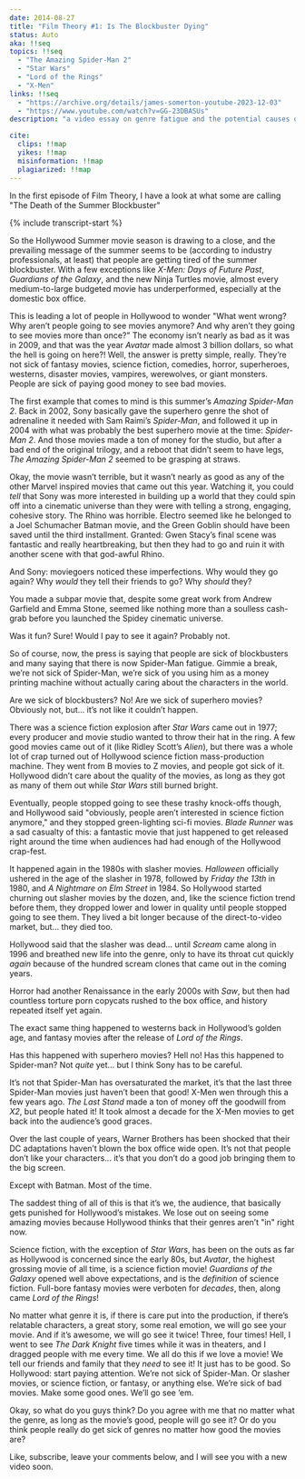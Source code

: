 ```yaml
---
date: 2014-08-27
title: "Film Theory #1: Is The Blockbuster Dying"
status: Auto
aka: !!seq
topics: !!seq
  - "The Amazing Spider-Man 2"
  - "Star Wars"
  - "Lord of the Rings"
  - "X-Men"
links: !!seq
  - "https://archive.org/details/james-somerton-youtube-2023-12-03"
  - "https://www.youtube.com/watch?v=GG-23DBASUs"
description: "a video essay on genre fatigue and the potential causes of declining box office sales"

cite:
  clips: !!map
  yikes: !!map
  misinformation: !!map
  plagiarized: !!map
---
```


<compare>
<credits class="desc">

In the first episode of Film Theory, I have a look at what some are calling "The Death of the Summer Blockbuster"

</credits>
</compare>

{% include transcript-start %}

<compare>
<james {% include timecode %}>

So the Hollywood Summer movie season is drawing to a close, and the prevailing message of the summer seems to be (according to industry professionals, at least) that people are getting tired of the summer blockbuster. With a few exceptions like *X-Men: Days of Future Past*, *Guardians of the Galaxy*, and the new Ninja Turtles movie, almost every medium-to-large budgeted movie has underperformed, especially at the domestic box office.

</james>
<from></from>
</compare>

<compare>
<james {% include timecode %}>

This is leading a lot of people in Hollywood to wonder "What went wrong? Why aren’t people going to see movies anymore? And why aren’t they going to see movies more than once?" The economy isn’t nearly as bad as it was in 2009, and that was the year *Avatar* made almost 3 billion dollars, so what the hell is going on here?! Well, the answer is pretty simple, really. They’re not sick of fantasy movies, science fiction, comedies, horror, superheroes, westerns, disaster movies, vampires, werewolves, or giant monsters. People are sick of paying good money to see bad movies.

</james>
<from></from>
</compare>

<compare>
<james {% include timecode %}>

The first example that comes to mind is this summer’s *Amazing Spider-Man 2*. Back in 2002, Sony basically gave the superhero genre the shot of adrenaline it needed with Sam Raimi’s *Spider-Man*, and followed it up in 2004 with what was probably the best superhero movie at the time: *Spider-Man 2*. And those movies made a ton of money for the studio, but after a bad end of the original trilogy, and a reboot that didn’t seem to have legs, *The Amazing Spider-Man 2* seemed to be grasping at straws. 

Okay, the movie wasn’t terrible, but it wasn’t nearly as good as any of the other Marvel inspired movies that came out this year. Watching it, you could *tell* that Sony was more interested in building up a world that they could spin off into a cinematic universe than they were with telling a strong, engaging, cohesive story. The Rhino was horrible. Electro seemed like he belonged to a Joel Schumacher Batman movie, and the Green Goblin should have been saved until the third installment. Granted: Gwen Stacy’s final scene was fantastic and really heartbreaking, but then they had to go and ruin it with another scene with that god-awful Rhino.

And Sony: moviegoers noticed these imperfections. Why would they go again?
Why *would* they tell their friends to go?
Why *should* they?

You made a subpar movie that, despite some great work from Andrew Garfield and Emma Stone, seemed like nothing more than a soulless cash-grab before you launched the Spidey cinematic universe.

Was it fun? Sure!
Would I pay to see it again? Probably not.

So of course, now, the press is saying that people are sick of blockbusters and many saying that there is now Spider-Man fatigue. Gimmie a break, we’re not sick of Spider-Man, we’re sick of you using him as a money printing machine without actually caring about the characters in the world.

Are we sick of blockbusters? No!
Are we sick of superhero movies? Obviously not, but... it’s not like it couldn’t happen.

</james>
<from></from>
</compare>

<compare>
<james {% include timecode %}>

There was a science fiction explosion after *Star Wars* came out in 1977; every producer and movie studio wanted to throw their hat in the ring. A few good movies came out of it (like Ridley Scott’s *Alien*), but there was a whole lot of crap turned out of Hollywood science fiction mass-production machine. They went from B movies to Z movies, and people got sick of it. Hollywood didn’t care about the quality of the movies, as long as they got as many of them out while *Star Wars* still burned bright.

Eventually, people stopped going to see these trashy knock-offs though, and Hollywood said "obviously, people aren’t interested in science fiction anymore," and they stopped green-lighting sci-fi movies. *Blade Runner* was a sad casualty of this: a fantastic movie that just happened to get released right around the time when audiences had had enough of the Hollywood crap-fest. 

</james>
<from></from>
</compare>

<compare>
<james {% include timecode %}>

It happened again in the 1980s with slasher movies. *Halloween* officially ushered in the age of the slasher in 1978, followed by *Friday the 13th* in 1980, and *A Nightmare on Elm Street* in 1984. So Hollywood started churning out slasher movies by the dozen, and, like the science fiction trend before them, they dropped lower and lower in quality until people stopped going to see them. They lived a bit longer because of the direct-to-video market, but... they died too.

</james>
<from></from>
</compare>

<compare>
<james {% include timecode %}>

Hollywood said that the slasher was dead... until *Scream* came along in 1996 and breathed new life into the genre, only to have its throat cut quickly *again* because of the hundred scream clones that came out in the coming years.

</james>
<from></from>
</compare>

<compare>
<james {% include timecode %}>

Horror had another Renaissance in the early 2000s with *Saw*, but then had countless torture porn copycats rushed to the box office, and history repeated itself yet again.

The exact same thing happened to westerns back in Hollywood’s golden age, and fantasy movies after the release of *Lord of the Rings*.

</james>
<from></from>
</compare>


<compare>
<james {% include timecode %}>

Has this happened with superhero movies? Hell no!
Has this happened to Spider-man? Not *quite* yet... but I think Sony has to be careful.

It’s not that Spider-Man has oversaturated the market, it’s that the last three Spider-Man movies just haven’t been that good! X-Men wen through this a few years ago. *The Last Stand* made a ton of money off the goodwill from *X2*, but people hated it! It took almost a decade for the X-Men movies to get back into the audience’s good graces.

</james>
<from></from>
</compare>

<compare>
<james {% include timecode %}>

Over the last couple of years, Warner Brothers has been shocked that their DC adaptations haven’t blown the box office wide open. It’s not that people don’t like your characters... it’s that you don’t do a good job bringing them to the big screen.

Except with Batman. Most of the time.

</james>
<from></from>
</compare>

<compare>
<james {% include timecode %}>

The saddest thing of all of this is that it’s we, the audience, that basically gets punished for Hollywood’s mistakes. We lose out on seeing some amazing movies because Hollywood thinks that their genres aren’t "in" right now.

Science fiction, with the exception of *Star Wars*, has been on the outs as far as Hollywood is concerned since the early 80s, but *Avatar*, the highest grossing movie of all time, is a science fiction movie! *Guardians of the Galaxy* opened well above expectations, and is the *definition* of science fiction. Full-bore fantasy movies were verboten for *decades*, then, along came *Lord of the Rings*!

</james>
<from></from>
</compare>

<compare>
<james {% include timecode %}>

No matter what genre it is, if there is care put into the production, if there’s relatable characters, a great story, some real emotion, we will go see your movie. And if it’s awesome, we will go see it twice! Three, four times! Hell, I went to see *The Dark Knight* five times while it was in theaters, and I dragged people with me every time. We all do this if we love a movie! We tell our friends and family that they _need_ to see it! It just has to be good. So Hollywood: start paying attention. We’re not sick of Spider-Man. Or slasher movies, or science fiction, or fantasy, or anything else. We’re sick of bad movies. Make some good ones. We’ll go see ’em.

</james>
<from></from>
</compare>

<compare>
<james {% include timecode %}>

Okay, so what do you guys think? Do you agree with me that no matter what the genre, as long as the movie’s good, people will go see it? Or do you think people really do get sick of genres no matter how good the movies are?

</james>
<from></from>
</compare>

<compare>
<james {% include timecode %}>

Like, subscribe, leave your comments below, and I will see you with a new video soon.

</james>
<from></from>
</compare>
